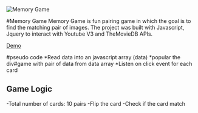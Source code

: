 ![Memory Game](https://dl.dropboxusercontent.com/u/2122820/projects/hosted_img/memory-game.png)

#Memory Game
Memory Game is fun pairing game in which the goal is to find the matching pair of images. The project was built with Javascript, Jquery to interact with Youtube V3 and TheMovieDB APIs.

[Demo](https://dl.dropboxusercontent.com/u/2122820/projects/memory-game/index.html)


#pseudo code
*Read data into an javascript array (data)
*popular the div#game with pair of data from data array
*Listen on click event for each card


## Game Logic
-Total number of cards: 10 pairs
-Flip the card
-Check if the card match